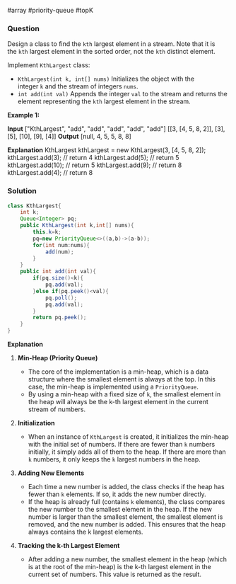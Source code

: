 #array #priority-queue #topK 
### Question
Design a class to find the `kth` largest element in a stream. Note that it is the `kth` largest element in the sorted order, not the `kth` distinct element.

Implement `KthLargest` class:

- `KthLargest(int k, int[] nums)` Initializes the object with the integer `k` and the stream of integers `nums`.
- `int add(int val)` Appends the integer `val` to the stream and returns the element representing the `kth` largest element in the stream.

**Example 1:**

**Input**
["KthLargest", "add", "add", "add", "add", "add"]
[[3, [4, 5, 8, 2]], [3], [5], [10], [9], [4]]
**Output**
[null, 4, 5, 5, 8, 8]

**Explanation**
KthLargest kthLargest = new KthLargest(3, [4, 5, 8, 2]);
kthLargest.add(3);   // return 4
kthLargest.add(5);   // return 5
kthLargest.add(10);  // return 5
kthLargest.add(9);   // return 8
kthLargest.add(4);   // return 8

### Solution
```java
class KthLargest{  
    int k;  
    Queue<Integer> pq;  
    public KthLargest(int k,int[] nums){  
        this.k=k;  
        pq=new PriorityQueue<>((a,b)->(a-b));  
        for(int num:nums){  
            add(num);  
        }  
    }  
    public int add(int val){  
        if(pq.size()<k){  
            pq.add(val);  
        }else if(pq.peek()<val){  
            pq.poll();  
            pq.add(val);  
        }  
        return pq.peek();  
    }  
}
```

**Explanation**
1. **Min-Heap (Priority Queue)**
    
    - The core of the implementation is a min-heap, which is a data structure where the smallest element is always at the top. In this case, the min-heap is implemented using a `PriorityQueue`.
    - By using a min-heap with a fixed size of `k`, the smallest element in the heap will always be the k-th largest element in the current stream of numbers.
2. **Initialization**
    
    - When an instance of `KthLargest` is created, it initializes the min-heap with the initial set of numbers. If there are fewer than `k` numbers initially, it simply adds all of them to the heap. If there are more than `k` numbers, it only keeps the `k` largest numbers in the heap.
3. **Adding New Elements**
    
    - Each time a new number is added, the class checks if the heap has fewer than `k` elements. If so, it adds the new number directly.
    - If the heap is already full (contains `k` elements), the class compares the new number to the smallest element in the heap. If the new number is larger than the smallest element, the smallest element is removed, and the new number is added. This ensures that the heap always contains the k largest elements.
4. **Tracking the k-th Largest Element**
    
    - After adding a new number, the smallest element in the heap (which is at the root of the min-heap) is the k-th largest element in the current set of numbers. This value is returned as the result.